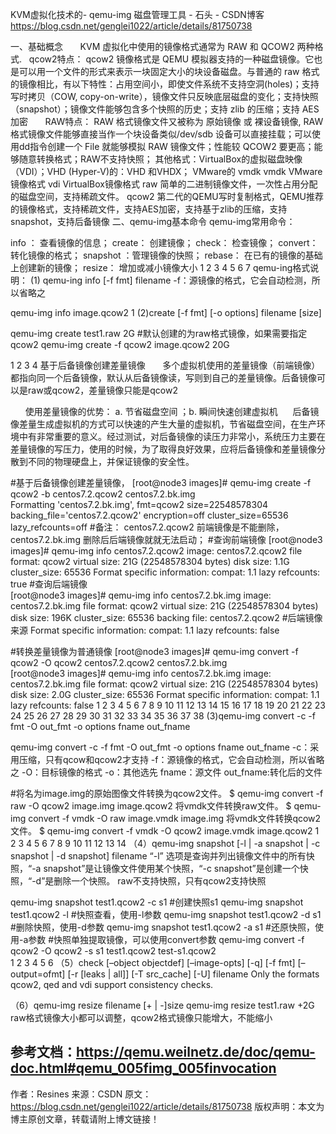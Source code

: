KVM虚拟化技术的- qemu-img 磁盘管理工具 - 石头 - CSDN博客 https://blog.csdn.net/genglei1022/article/details/81750738

一、基础概念 
      KVM 虚拟化中使用的镜像格式通常为 RAW 和 QCOW2 两种格式. 
  qcow2特点： qcow2 镜像格式是 QEMU 模拟器支持的一种磁盘镜像。它也是可以用一个文件的形式来表示一块固定大小的块设备磁盘。与普通的 raw 格式的镜像相比，有以下特性：占用空间小，即使文件系统不支持空洞(holes)；支持写时拷贝（COW, copy-on-write），镜像文件只反映底层磁盘的变化；支持快照（snapshot）；镜像文件能够包含多个快照的历史；支持 zlib 的压缩；支持 AES 加密 
      RAW特点： RAW 格式镜像文件又被称为 原始镜像 或 裸设备镜像, RAW 格式镜像文件能够直接当作一个块设备类似/dev/sdb 设备可以直接挂载；可以使用dd指令创建一个 File 就能够模拟 RAW 镜像文件；性能较 QCOW2 要更高；能够随意转换格式；RAW不支持快照； 
其他格式：VirtualBox的虚拟磁盘映像（VDI）；VHD (Hyper-V)的：VHD 和VHDX； VMware的 vmdk 
vmdk VMware镜像格式 
vdi VirtualBox镜像格式 
raw 简单的二进制镜像文件，一次性占用分配的磁盘空间，支持稀疏文件。 
qcow2 第二代的QEMU写时复制格式，QEMU推荐的镜像格式，支持稀疏文件，支持AES加密，支持基于zlib的压缩，支持snapshot，支持后备镜像 
二、qemu-img基本命令 
qemu-img常用命令：

   info ：    查看镜像的信息；
   create：   创建镜像；
   check：    检查镜像；
   convert：  转化镜像的格式；
   snapshot ：管理镜像的快照；
   rebase：   在已有的镜像的基础上创建新的镜像；
   resize：   增加或减小镜像大小
1
2
3
4
5
6
7
qemu-ing格式说明： 
(1) qemu-ing info [-f fmt] filename 
-f：源镜像的格式，它会自动检测，所以省略之

qemu-img  info  image.qcow2
1
(2)create [-f fmt] [-o options] filename [size]

qemu-img create test1.raw 2G  #默认创建的为raw格式镜像，如果需要指定qcow2
qemu-img create -f qcow2  image.qcow2  20G

1
2
3
4
基于后备镜像创建差量镜像 
      多个虚拟机使用的差量镜像（前端镜像）都指向同一个后备镜像，默认从后备镜像读，写则到自己的差量镜像。后备镜像可以是raw或qcow2，差量镜像只能是qcow2

      使用差量镜像的优势： 
a. 节省磁盘空间 ；b. 瞬间快速创建虚拟机 
     后备镜像差量生成虚拟机的方式可以快速的产生大量的虚拟机，节省磁盘空间，在生产环境中有非常重要的意义。经过测试，对后备镜像的读压力非常小，系统压力主要在差量镜像的写压力，使用的时候，为了取得良好效果，应将后备镜像和差量镜像分散到不同的物理硬盘上，并保证镜像的安全性。

#基于后备镜像创建差量镜像，
[root@node3 images]# qemu-img  create -f qcow2 -b centos7.2.qcow2  centos7.2.bk.img  
Formatting 'centos7.2.bk.img', fmt=qcow2 size=22548578304 backing_file='centos7.2.qcow2' encryption=off cluster_size=65536 lazy_refcounts=off 
#备注： centos7.2.qcow2 前端镜像是不能删除，centos7.2.bk.img 删除后后端镜像就就无法启动；
#查询前端镜像
[root@node3 images]# qemu-img info centos7.2.qcow2 
image: centos7.2.qcow2
file format: qcow2
virtual size: 21G (22548578304 bytes)
disk size: 1.1G
cluster_size: 65536
Format specific information:
    compat: 1.1
    lazy refcounts: true
#查询后端镜像    
[root@node3 images]# qemu-img info centos7.2.bk.img 
image: centos7.2.bk.img
file format: qcow2
virtual size: 21G (22548578304 bytes)
disk size: 196K
cluster_size: 65536
backing file: centos7.2.qcow2  #后端镜像来源
Format specific information:
    compat: 1.1
    lazy refcounts: false

#转换差量镜像为普通镜像
[root@node3 images]# qemu-img  convert -f qcow2 -O qcow2  centos7.2.qcow2  centos7.2.bk.img  
[root@node3 images]# qemu-img info centos7.2.bk.img 
image: centos7.2.bk.img
file format: qcow2
virtual size: 21G (22548578304 bytes)
disk size: 2.0G
cluster_size: 65536
Format specific information:
    compat: 1.1
    lazy refcounts: false
1
2
3
4
5
6
7
8
9
10
11
12
13
14
15
16
17
18
19
20
21
22
23
24
25
26
27
28
29
30
31
32
33
34
35
36
37
38
(3)qemu-img convert -c -f fmt -O out_fmt -o options fname out_fname

qemu-img convert -c -f fmt -O out_fmt -o options fname out_fname
-c：采用压缩，只有qcow和qcow2才支持
-f：源镜像的格式，它会自动检测，所以省略之
-O：目标镜像的格式
-o：其他选先
fname：源文件
out_fname:转化后的文件

#将名为image.img的原始图像文件转换为qcow2文件。
$ qemu-img convert -f raw -O qcow2 image.img image.qcow2
将vmdk文件转换raw文件。
$ qemu-img convert -f vmdk -O raw image.vmdk image.img
将vmdk文件转换qcow2文件。
$ qemu-img convert -f vmdk -O qcow2 image.vmdk image.qcow2
1
2
3
4
5
6
7
8
9
10
11
12
13
14
（4）qemu-img snapshot [-l | -a snapshot | -c snapshot | -d snapshot] filename 
“-l” 选项是查询并列出镜像文件中的所有快照，“-a snapshot”是让镜像文件使用某个快照，“-c snapshot”是创建一个快照，“-d”是删除一个快照。 
raw不支持快照，只有qcow2支持快照

qemu-img snapshot test1.qcow2 -c s1   #创建快照s1
qemu-img snapshot test1.qcow2 -l      #快照查看，使用-l参数
qemu-img snapshot test1.qcow2 -d s1   #删除快照，使用-d参数
qemu-img snapshot test1.qcow2 -a s1   #还原快照，使用-a参数
#快照单独提取镜像，可以使用convert参数
qemu-img convert -f qcow2 -O qcow2 -s s1 test1.qcow2    test-s1.qcow2  
1
2
3
4
5
6
（5）check [–object objectdef] [–image-opts] [-q] [-f fmt] [–output=ofmt] [-r [leaks | all]] [-T src_cache] [-U] filename 
Only the formats qcow2, qed and vdi support consistency checks.

（6）qemu-img resize filename [+ | -]size 
qemu-img resize test1.raw +2G 
raw格式镜像大小都可以调整，qcow2格式镜像只能增大，不能缩小

参考文档：https://qemu.weilnetz.de/doc/qemu-doc.html#qemu_005fimg_005finvocation
--------------------- 
作者：Resines 
来源：CSDN 
原文：https://blog.csdn.net/genglei1022/article/details/81750738 
版权声明：本文为博主原创文章，转载请附上博文链接！